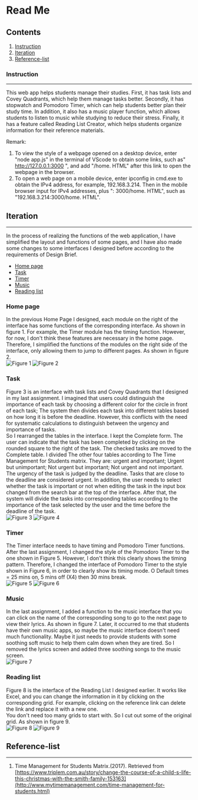 # Read Me
## Contents
1. [Instruction](#instruction)
2. [Iteration](#iteration) 
3. [Reference-list](#Reference-list)

### Instruction 
***
This web app helps students manage their studies. First, it has task lists and Covey Quadrants, which help them manage tasks better. Secondly, it has stopwatch and Pomodoro Timer, which can help students better plan their study time. In addition, it also has a music player function, which allows students to listen to music while studying to reduce their stress. Finally, it has a feature called Reading List Creator, which helps students organize information for their reference materials.

Remark:
1. To view the style of a webpage opened on a desktop device, enter "node app.js" in the terminal of VScode to obtain some links, such as" http://127.0.0.1:3000 ", and add "/home. HTML" after this link to open the webpage in the browser.
2. To open a web page on a mobile device, enter ipconfig in cmd.exe to obtain the IPv4 address, for example, 192.168.3.214. Then in the mobile browser input for IPv4 addresses, plus ": 3000/home. HTML", such as "192.168.3.214:3000/home. HTML".


## Iteration
***
In the process of realizing the functions of the web application, I have simplified the layout and functions of some pages, and I have also made some changes to some interfaces I designed before according to the requirements of Design Brief.  
* [Home page](#homepage)
* [Task](#task)
* [Timer](#timer)
* [Music](#music)
* [Reading list](#readinglist)
  
### Home page
In the previous Home Page I designed, each module on the right of the interface has some functions of the corresponding interface.  As shown in figure 1.  For example, the Timer module has the timing function.  However, for now, I don't think these features are necessary in the home page.  Therefore, I simplified the functions of the modules on the right side of the interface, only allowing them to jump to different pages.  As shown in figure 2.  
![Figure 1](readme/1.png)
![Figure 2](readme/2.png)

### Task
Figure 3 is an interface with task lists and Covey Quadrants that I designed in my last assignment.  I imagined that users could distinguish the importance of each task by choosing a different color for the circle in front of each task;  The system then divides each task into different tables based on how long it is before the deadline.  However, this conflicts with the need for systematic calculations to distinguish between the urgency and importance of tasks.  
So I rearranged the tables in the interface.  I kept the Complete form.  The user can indicate that the task has been completed by clicking on the rounded square to the right of the task.  The checked tasks are moved to the Complete table.  I divided The other four tables according to The Time Management for Students matrix.  They are: urgent and important;  Urgent but unimportant;  Not urgent but important;  Not urgent and not important.  The urgency of the task is judged by the deadline.  Tasks that are close to the deadline are considered urgent.  In addition, the user needs to select whether the task is important or not when editing the task in the input box changed from the search bar at the top of the interface.  After that, the system will divide the tasks into corresponding tables according to the importance of the task selected by the user and the time before the deadline of the task.  
![Figure 3](readme/3.png)
![Figure 4](readme/4.jpg)

### Timer
The Timer interface needs to have timing and Pomodoro Timer functions.  After the last assignment, I changed the style of the Pomodoro Timer to the one shown in Figure 5.  However, I don't think this clearly shows the timing pattern.  Therefore, I changed the interface of Pomodoro Timer to the style shown in Figure 6, in order to clearly show its timing mode.  O Default times = 25 mins on, 5 mins off (X4) then 30 mins break.  
![Figure 5](readme/5.png)
![Figure 6](readme/6.png)

### Music
In the last assignment, I added a function to the music interface that you can click on the name of the corresponding song to go to the next page to view their lyrics.  As shown in figure 7.  Later, it occurred to me that students have their own music apps, so maybe the music interface doesn't need much functionality.  Maybe it just needs to provide students with some soothing soft music to help them calm down when they are tired.  So I removed the lyrics screen and added three soothing songs to the music screen.  
![Figure 7](readme/7.png)

### Reading list
Figure 8 is the interface of the Reading List I designed earlier.  It works like Excel, and you can change the information in it by clicking on the corresponding grid.  For example, clicking on the reference link can delete the link and replace it with a new one.  
You don't need too many grids to start with.  So I cut out some of the original grid.  As shown in figure 9.  
![Figure 8](readme/8.png)
![Figure 9](readme/9.png)

## Reference-list
***
1. Time Management for Students Matrix.(2017). Retrieved from [https://www.triplem.com.au/story/change-the-course-of-a-child-s-life-this-christmas-with-the-smith-family-153163](http://www.mytimemanagement.com/time-management-for-students.html)